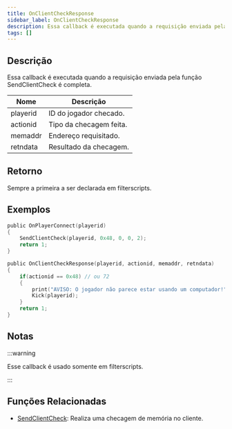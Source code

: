```yaml
---
title: OnClientCheckResponse
sidebar_label: OnClientCheckResponse
description: Essa callback é executada quando a requisição enviada pela função SendClientCheck é completa.
tags: []
---
```


## Descrição

Essa callback é executada quando a requisição enviada pela função SendClientCheck é completa.

| Nome          | Descrição                         |
| ------------- | --------------------------------- |
| playerid      | ID do jogador checado.            |
| actionid      | Tipo da checagem feita.           |
| memaddr       | Endereço requisitado.             |
| retndata      | Resultado da checagem.            |

## Retorno

Sempre a primeira a ser declarada em filterscripts.

## Exemplos

```c
public OnPlayerConnect(playerid)
{
    SendClientCheck(playerid, 0x48, 0, 0, 2);
    return 1;
}

public OnClientCheckResponse(playerid, actionid, memaddr, retndata)
{
    if(actionid == 0x48) // ou 72
    {
        print("AVISO: O jogador não parece estar usando um computador!");
        Kick(playerid);
    }
    return 1;
}
```

## Notas

:::warning

Esse callback é usado somente em filterscripts.

:::

## Funções Relacionadas

- [SendClientCheck](../functions/SendClientCheck): Realiza uma checagem de memória no cliente.
